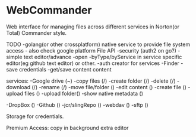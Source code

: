 # WebCommander
Web interface for managing files across different services in Norton(or Total) Commander style.

TODO
-golang(or other crossplatform) native service to provide file system access - also check google platform File API
-security (auth2 on go?)
-simple text editor/advance
-open -byType/byService in service specific editor(eg github text editor) or other.
-auth creator for services
-Finder
-save credentials
-get/save content content


services:
-Google drive (~)
 -copy files (/)
 -create folder (/)
 -delete (/)
 -download (/)
 -rename (/)
 -move file/folder ()
 -edit content ()
 -create file ()
 -upload files ()
 -upload folder()
 -show native metadata ()

-DropBox ()
-Github ()
-jcr/slingRepo ()
-webdav ()
-sftp ()


Storage for credentials.

Premium Access:
copy in background
extra editor
